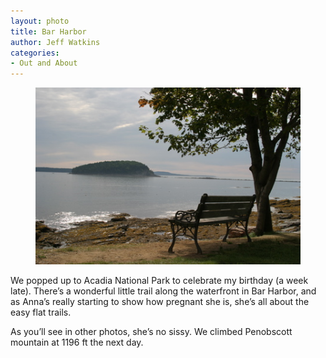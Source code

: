 ```yaml
---
layout: photo
title: Bar Harbor
author: Jeff Watkins
categories:
- Out and About
---
```


<figure><img class="photo" src="/photos/IMG_2084.jpg"></figure>

We popped up to Acadia National Park to celebrate my birthday (a week late).
There’s a wonderful little trail along the waterfront in Bar Harbor, and as
Anna’s really starting to show how pregnant she is, she’s all about the easy
flat trails.

As you’ll see in other photos, she’s no sissy. We climbed Penobscott mountain
at 1196 ft the next day.

